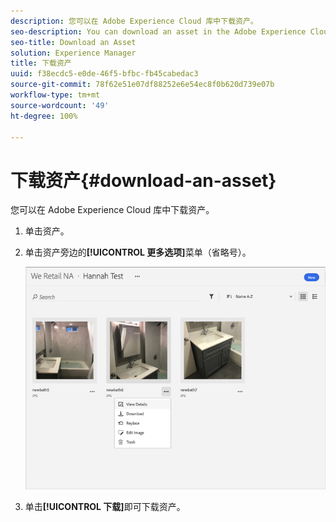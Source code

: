 ```yaml
---
description: 您可以在 Adobe Experience Cloud 库中下载资产。
seo-description: You can download an asset in the Adobe Experience Cloud Library.
seo-title: Download an Asset
solution: Experience Manager
title: 下载资产
uuid: f38ecdc5-e0de-46f5-bfbc-fb45cabedac3
source-git-commit: 78f62e51e07df88252e6e54ec8f0b620d739e07b
workflow-type: tm+mt
source-wordcount: '49'
ht-degree: 100%

---
```



# 下载资产{#download-an-asset}

您可以在 Adobe Experience Cloud 库中下载资产。

1. 单击资产。
1. 单击资产旁边的&#x200B;**[!UICONTROL 更多选项]**&#x200B;菜单（省略号）。

   ![](assets/library_asset_options.png)

1. 单击&#x200B;**[!UICONTROL 下载]**&#x200B;即可下载资产。

